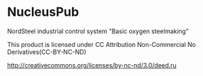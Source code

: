 NucleusPub
==========

NordSteel industrial control system "Basic oxygen steelmaking"

This product is licensed under CC Attribution Non-Commercial No Derivatives(CC-BY-NC-ND)

http://creativecommons.org/licenses/by-nc-nd/3.0/deed.ru
